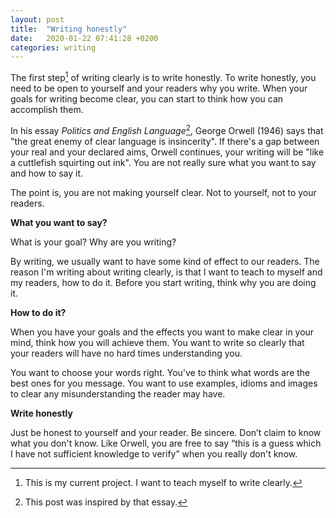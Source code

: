 ```yaml
---
layout: post
title:  "Writing honestly"
date:   2020-01-22 07:41:28 +0200
categories: writing
---
```


The first step[^1] of writing clearly is to write honestly. To write honestly, you need to be open to yourself and your readers why you write. When your goals for writing become clear, you can start to think how you can accomplish them.

In his essay *Politics and English Language*[^2], George Orwell (1946) says that "the great enemy of clear language is insincerity". If there's a gap between your real and your declared aims, Orwell continues, your writing will be "like a cuttlefish squirting out ink". You are not really sure what you want to say and how to say it. 

The point is, you are not making yourself clear. Not to yourself, not to your readers.

**What you want to say?**

What is your goal? Why are you writing? 

By writing, we usually want to have some kind of effect to our readers. The reason I'm writing about writing clearly, is that I want to teach to myself and my readers, how to do it. Before you start writing, think why you are doing it.

**How to do it?**

When you have your goals and the effects you want to make clear in your mind, think how you will achieve them. You want to write so clearly that your readers will have no hard times understanding you.

You want to choose your words right. You've to think what words are the best ones for you message. You want to use examples, idioms and images to clear any misunderstanding the reader may have.

**Write honestly**

Just be honest to yourself and your reader. Be sincere. Don’t claim to know what you don't know. Like Orwell, you are free to say “this is a guess which I have not sufficient knowledge to verify” when you really don't know.

[^1]: This is my current project. I want to teach myself to write clearly.

[^2]: This post was inspired by that essay.